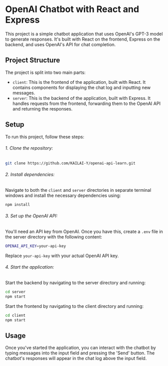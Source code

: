 # OpenAI Chatbot with React and Express

This project is a simple chatbot application that uses OpenAI's GPT-3 model to generate responses. It's built with React on the frontend, Express on the backend, and uses OpenAI's API for chat completion.

## Project Structure

The project is split into two main parts:

- `client`: This is the frontend of the application, built with React. It contains components for displaying the chat log and inputting new messages.
- `server`: This is the backend of the application, built with Express. It handles requests from the frontend, forwarding them to the OpenAI API and returning the responses.

## Setup

To run this project, follow these steps:

###### 1. Clone the repository:

```bash
git clone https://github.com/KAILAI-Y/openai-api-learn.git
```

###### 2. Install dependencies:
   
Navigate to both the `client` and `server` directories in separate terminal windows and install the necessary dependencies using:

```bash
npm install
```

###### 3. Set up the OpenAI API:

You'll need an API key from OpenAI. Once you have this, create a `.env` file in the server directory with the following content:

```bash
OPENAI_API_KEY=your-api-key
```

Replace `your-api-key` with your actual OpenAI API key.

###### 4. Start the application:

Start the backend by navigating to the server directory and running:
```bash
cd server
npm start
```
Start the frontend by navigating to the client directory and running:
```bash
cd client
npm start
```


## Usage

Once you've started the application, you can interact with the chatbot by typing messages into the input field and pressing the 'Send' button. The chatbot's responses will appear in the chat log above the input field.
